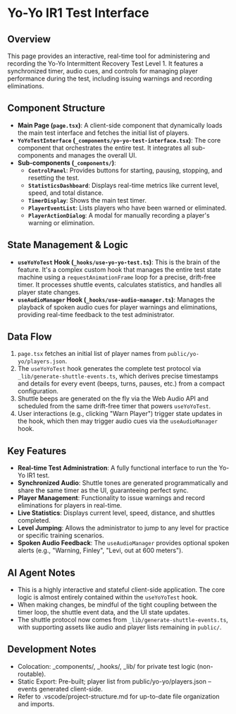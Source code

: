 # Yo-Yo IR1 Test Interface

## Overview

This page provides an interactive, real-time tool for administering and recording the Yo-Yo Intermittent Recovery Test Level 1. It features a synchronized timer, audio cues, and controls for managing player performance during the test, including issuing warnings and recording eliminations.

## Component Structure

- **Main Page (`page.tsx`)**: A client-side component that dynamically loads the main test interface and fetches the initial list of players.
- **`YoYoTestInterface` (`_components/yo-yo-test-interface.tsx`)**: The core component that orchestrates the entire test. It integrates all sub-components and manages the overall UI.
- **Sub-components (`_components/`)**:
  - **`ControlPanel`**: Provides buttons for starting, pausing, stopping, and resetting the test.
  - **`StatisticsDashboard`**: Displays real-time metrics like current level, speed, and total distance.
  - **`TimerDisplay`**: Shows the main test timer.
  - **`PlayerEventList`**: Lists players who have been warned or eliminated.
  - **`PlayerActionDialog`**: A modal for manually recording a player's warning or elimination.

## State Management & Logic

- **`useYoYoTest` Hook (`_hooks/use-yo-yo-test.ts`)**: This is the brain of the feature. It's a complex custom hook that manages the entire test state machine using a `requestAnimationFrame` loop for a precise, drift-free timer. It processes shuttle events, calculates statistics, and handles all player state changes.
- **`useAudioManager` Hook (`_hooks/use-audio-manager.ts`)**: Manages the playback of spoken audio cues for player warnings and eliminations, providing real-time feedback to the test administrator.

## Data Flow

1.  `page.tsx` fetches an initial list of player names from `public/yo-yo/players.json`.
2.  The `useYoYoTest` hook generates the complete test protocol via `_lib/generate-shuttle-events.ts`, which derives precise timestamps and details for every event (beeps, turns, pauses, etc.) from a compact configuration.
3.  Shuttle beeps are generated on the fly via the Web Audio API and scheduled from the same drift-free timer that powers
    `useYoYoTest`.
4.  User interactions (e.g., clicking "Warn Player") trigger state updates in the hook, which then may trigger audio cues via the `useAudioManager` hook.

## Key Features

- **Real-time Test Administration**: A fully functional interface to run the Yo-Yo IR1 test.
- **Synchronized Audio**: Shuttle tones are generated programmatically and share the same timer as the UI, guaranteeing perfect
  sync.
- **Player Management**: Functionality to issue warnings and record eliminations for players in real-time.
- **Live Statistics**: Displays current level, speed, distance, and shuttles completed.
- **Level Jumping**: Allows the administrator to jump to any level for practice or specific training scenarios.
- **Spoken Audio Feedback**: The `useAudioManager` provides optional spoken alerts (e.g., "Warning, Finley", "Levi, out at 600 meters").

## AI Agent Notes

- This is a highly interactive and stateful client-side application. The core logic is almost entirely contained within the `useYoYoTest` hook.
- When making changes, be mindful of the tight coupling between the timer loop, the shuttle event data, and the UI state updates.
- The shuttle protocol now comes from `_lib/generate-shuttle-events.ts`, with supporting assets like audio and player lists remaining in `public/`.

## Development Notes

- Colocation: \_components/, \_hooks/, \_lib/ for private test logic (non-routable).
- Static Export: Pre-built; player list from public/yo-yo/players.json – events generated client-side.
- Refer to .vscode/project-structure.md for up-to-date file organization and imports.
